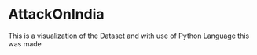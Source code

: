 # AttackOnIndia
This is a visualization of the Dataset and with use of Python Language this was made
